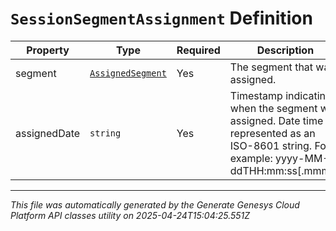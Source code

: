 # `SessionSegmentAssignment` Definition

| Property | Type | Required | Description |
|----------|------|----------|-------------|
| segment | [`AssignedSegment`](assignedsegment-definition.md) | Yes | The segment that was assigned. |
| assignedDate | `string` | Yes | Timestamp indicating when the segment was assigned. Date time is represented as an ISO-8601 string. For example: yyyy-MM-ddTHH:mm:ss[.mmm]Z |

---

*This file was automatically generated by the Generate Genesys Cloud Platform API classes utility on 2025-04-24T15:04:25.551Z*